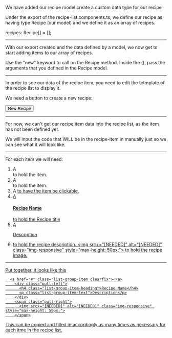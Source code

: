 We have added our recipe model create a custom data type for our recipe

Under the export of the recipe-list.components.ts, we define our recipe as having type Recipe (our model) and we define it as an array of recipes.

  recipes: Recipe[] = [];

<hr>

With our export created and the data defined by a model, we now get to start adding items to our array of recipes.

  Use the "new" keyword to call on the Recipe method.
  Inside the (), pass the arguments that you defined in the Recipe model.

<hr>

In order to see our data of the recipe item, you need to edit the tetmplate of the recipe list to display it.

We need a button to create a new recipe:
<div class="row">
  <div class="col-xs-12">
    <button class="btn btn-success">New Recipe</button> 
  </div>

<hr>
For now, we can't get our recipe item data into the recipe list, as the item has not been defined yet.

We will input the code that WILL be in the recipe-item in manually just so we can see what it will look like.
<hr>

For each item we will need:

  1.  A <div class="row"> to hold the item.
  2.  A <div class="col-xs-12">to hold the item.
  3.  A <a href="#" class="lsit-group-item clearfix"> to have the item be clickable.
  4.  A <div class="pull-left"> <h4 class="list-group-item-heading">Recipe Name</h4> to hold the Recipe title
  5.  A <p class="list-group-item-text">Description</p>
  6. <span class="pull-right"> to hold the recipe description.
          <img src+="[NEEDED]" alt="[NEEDED]" class="img-responsive" style="max-height: 50px;">
        </span> to hold the recipe image.

<hr>

Put together, it looks like this

      <a href="#" class="list-group-item clearfix"></a>
        <div class="pull-left">
          <h4 class="list-group-item-heading">Recipe Name</h4>
          <p class="list-group-item-text">Description</p>
        </div>
        <span class="pull-right">
          <img src+="[NEEDED]" alt="[NEEDED]" class="img-responsive" style="max-height: 50px;">
        </span>

This can be copied and filled in accordingly as many times as necessary for each itme in the recipe list.